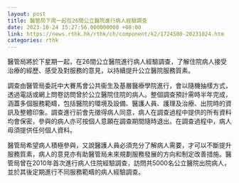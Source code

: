 ```yaml
---
layout: post
title: 醫管局下周一起在26間公立醫院進行病人經驗調查
date: 2023-10-24 15:27:56.000000000 +08:00
link: https://news.rthk.hk/rthk/ch/component/k2/1724580-20231024.htm
categories: rthk
---
```


醫管局將於下星期一起，在26間公立醫院進行病人經驗調查，了解住院病人接受治療的經歷、感受及對服務的意見，以持續提升公立醫院服務質素。

調查由醫管局委託中大賽馬會公共衞生及基層醫療學院進行，會以隨機抽樣方式，透過電話或網上問卷訪問曾於公立醫院住院的病人。整個調查預計需時半年完成，涵蓋多個服務範疇，包括醫院的環境及設備、醫護人員、護理及治療、出院時的資訊及整體印象。調查進行前會先徵得病人同意，病人在調查過程中提供的所有資料均會保密，參與的病人亦可按個人意願在調查期間隨時退出。在調查過程中，病人毋須提供任何個人資料。

醫管局希望病人積極參與，又說醫護人員必須充分了解病人需要，才可以不斷提升服務質素，病人的意見亦有助醫管局未來規劃服務發展的方向和制定改善措施。醫管局曾在2010年首次進行病人住院經驗調查，訪問共5000名公立醫院出院病人，並於其後定期進行不同服務範疇的病人經驗調查。
